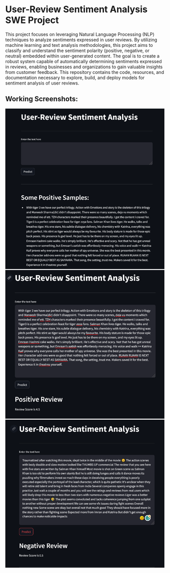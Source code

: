 # User-Review Sentiment Analysis SWE Project

This project focuses on leveraging Natural Language Processing (NLP) techniques to analyze sentiments expressed in user reviews. By utilizing machine learning and text analysis methodologies, this project aims to classify and understand the sentiment polarity (positive, negative, or neutral) embedded within user-generated content. The goal is to create a robust system capable of automatically determining sentiments expressed in reviews, enabling businesses and organizations to gain valuable insights from customer feedback. This repository contains the code, resources, and documentation necessary to explore, build, and deploy models for sentiment analysis of user reviews.

## Working Screenshots:


<img src="https://raw.githubusercontent.com/IqmanS/User-Review-Sentiment-Analysis-SWE-Project/main/images/working1.png" width = 500px>

<img src="https://raw.githubusercontent.com/IqmanS/User-Review-Sentiment-Analysis-SWE-Project/main/images/working2.png" width = 500px>

<img src="https://raw.githubusercontent.com/IqmanS/User-Review-Sentiment-Analysis-SWE-Project/main/images/working3.png" width = 500px>

